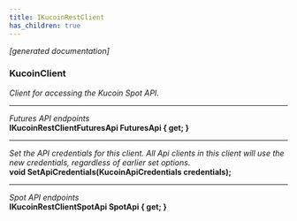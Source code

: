 ```yaml
---
title: IKucoinRestClient
has_children: true
---
```

*[generated documentation]*  
### KucoinClient  
*Client for accessing the Kucoin Spot API.*
  
***
*Futures API endpoints*  
**IKucoinRestClientFuturesApi FuturesApi { get; }**  
***
*Set the API credentials for this client. All Api clients in this client will use the new credentials, regardless of earlier set options.*  
**void SetApiCredentials(KucoinApiCredentials credentials);**  
***
*Spot API endpoints*  
**IKucoinRestClientSpotApi SpotApi { get; }**  
